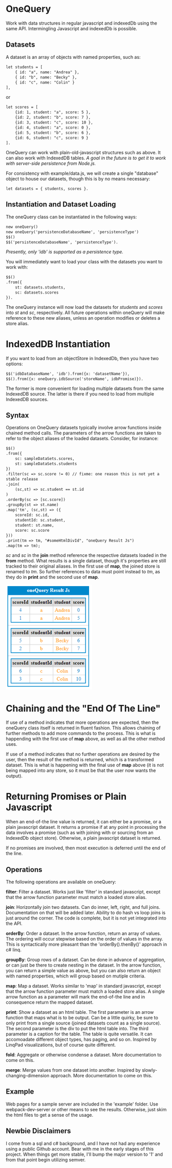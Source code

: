 # OneQuery

Work with data structures in regular javascript and indexedDb using the same API.  Intermingling Javascript and indexedDb is possible.

## Datasets

A dataset is an array of objects with named properties, such as:

    let students = [
        { id: "a", name: "Andrea" },
        { id: "b", name: "Becky" },
        { id: "c", name: "Colin" }
    ],

or 

    let scores = [
        {id: 1, student: "a", score: 5 },
        {id: 2, student: "b", score: 7 },
        {id: 3, student: "c", score: 10 },
        {id: 4, student: "a", score: 0 },
        {id: 5, student: "b", score: 6 },
        {id: 6, student: "c", score: 9 }
    ].

OneQuery can work with plain-old-javascript structures such as above.  It can also work with IndexedDB tables.  *A goal in the future is to get it to work with server-side persistence from Node.js.*

For consistency with example/data.js, we will create a single "database" object to house our datasets, though this is by no means necessary:

    let datasets = { students, scores }.

## Instantiation and Dataset Loading

The oneQuery class can be instantiated in the following ways:

    new oneQuery()
    new oneQuery('persistenceDatabaseName', 'persistenceType')  
    $$() 
    $$('persistenceDatabaseName', 'persistenceType').

*Presently, only 'idb' is supported as a persistence type.*

You will immediately want to load your class with the datasets you want to work with:

    $$()
    .from({
        st: datasets.students,
        sc: datasets.scores
    }).

The oneQuery instance will now load the datasets for *students* and *scores* into *st* and *sc*, respectively.  All future operations within oneQuery will make reference to these new aliases, unless an operation modifies or deletes a store alias. 

# IndexedDB Instantiation 

If you want to load from an objectStore in IndexedDb, then you have two options:

    $$('idbDatabaseName', 'idb').from({x: 'datasetName'}),
    $$().from({x: oneQuery.idbSource('storeName', idbPromise)}).

The former is more convenient for loading multiple datasets from the same IndexedDB source.  The latter is there if you need to load from multiple IndexedDB sources.

## Syntax

Operations on OneQuery datasets typically involve arrow functions inside chained method calls.  The parameters of the arrow functions are taken to refer to the object aliases of the loaded datasets.  Consider, for instance:

    $$()
    .from({
        sc: sampleDataSets.scores,
        st: sampleDataSets.students 
    })
    .filter(sc => sc.score != 0) // fixme: one reason this is not yet a stable release
    .join( 
        (sc,st) => sc.student == st.id
    )
    .orderBy(sc => [sc.score])
    .groupBy(st => st.name)
    .map('tm', (sc,st) => ({
        scoreId: sc.id, 
        studentId: sc.student, 
        student: st.name, 
        score: sc.score
    }))
    .print(tm => tm, "#someHtmlDivId", "oneQuery Result Js") 
    .map(tm => tm);

*sc* and *sc* in the **join** method reference the respective datasets loaded in the **from** method.  What results is a single dataset, though it's properties are still tracked to their original aliases.  In the first use of **map**, the joined store is renamed to *tm*.  So further references to data must point instead to *tm*, as they do in **print** and the second use of **map**.  

![Results](./example/javascript.png)

# Chaining and the "End Of The Line"

If use of a method indicates that more operations are expected, then the oneQuery class itself is returned in fluent fashion.  This allows chaining of further methods to add more commands to the process.  This is what is happending with the first use of **map** above, as well as all the other method uses.

If use of a method indicates that no further operations are desired by the user, then the result of the method is returned, which is a transformed dataset.  This is what is happening with the final use of **map** above (it is not being mapped into any store, so it must be that the user now wants the output).

# Returning Promises or Plain Javascript

When an end-of-the line value is returned, it can either be a promise, or a plain javascript dataset.  It returns a promise if at any point in processing the data involves a promise (such as with joining with or sourcing from an IndexedDb object store).  Otherwise, a plain javascript dataset is returned.

If no promises are involved, then most execution is deferred until the end of the line.  

## Operations

The following operations are available on oneQuery:

**filter**: Filter a dataset.  Works just like 'filter' in standard javascript, except that the arrow function parameter must match a loaded store alias. 

**join**: Horizontally join two datasets.  Can do inner, left, right, and full joins.  Documentation on that will be added later.  Ability to do hash vs loop joins is just around the corner.  The code is complete, but it is not yet integrated into the API.

**orderBy**: Order a dataset.  In the arrow function, return an array of values.  The ordering will occur stepwise based on the order of values in the array.  This is syntactically more pleasant than the 'orderBy().thenBy()' approach in c# linq.

**groupBy**: Group rows of a dataset.  Can be done in advance of aggregation, or can just be there to create nesting in the dataset.  In the arrow function, you can return a simple value as above, but you can also return an object with named properties, which will group based on mutiple criteria.

**map**: Map a dataset.  Works similar to 'map' in standard javascript, except that the arrow function parameter must match a loaded store alias.  A single arrow function as a parameter will mark the end-of-the line and in consequence return the mapped dataset.   

**print**: Show a dataset as an html table.  The first parameter is an arrow function that maps what is to be output.  Can be a little quirky, be sure to only print from a single source (joined datasets count as a single source).  The second parameter is the div to put the html table into.  The third parameter is a caption for the table.  The table is quite versatile.  It can accomoadate different object types, has paging, and so on.  Inspired by LinqPad visualizations, but of course quite different.

**fold**: Aggregate or otherwise condense a dataset.  More documentation to come on this.

**merge**: Merge values from one dataset into another.  Inspired by slowly-changing-dimension approach.  More documentation to come on this.

## Example

Web pages for a sample server are included in the 'example' folder.  Use webpack-dev-server or other means to see the results.  Otherwise, just skim the html files to get a sense of the usage.   

## Newbie Disclaimers

I come from a sql and c# background, and I have not had any experience using a public Github account.  Bear with me in the early stages of this project.  When things get more stable, I'll bump the major version to '1' and from that point begin utilizing semver.  

